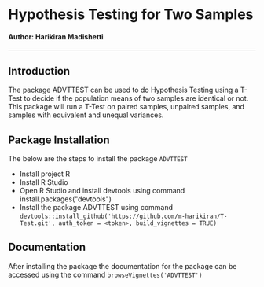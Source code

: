 # Hypothesis Testing for Two Samples

#### Author: Harikiran Madishetti

---

## Introduction
The package ADVTTEST can be used to do Hypothesis Testing using a T-Test to decide if the population means of two samples are identical or not. This package will run a T-Test on paired samples, unpaired samples, and samples with equivalent and unequal variances.

## Package Installation
The below are the steps to install the package `ADVTTEST`
- Install project R
- Install R Studio
- Open R Studio and install devtools using command install.packages("devtools")
- Install the package ADVTTEST using command `devtools::install_github('https://github.com/m-harikiran/T-Test.git', auth_token = <token>, build_vignettes = TRUE)`

## Documentation
After installing the package the documentation for the package can be accessed using the command `browseVignettes('ADVTTEST')`
